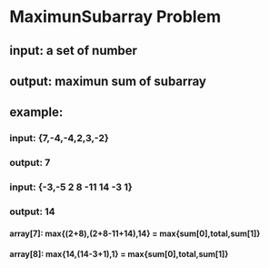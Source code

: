 # MaximunSubarray Problem
## input: a set of number
## output: maximun sum of subarray
## example:
### input: {7,-4,-4,2,3,-2}
### output: 7
### input: {-3,-5 2 8 -11 14 -3 1}
### output: 14
#### array[7]: max{(2+8),(2+8-11+14),14} = max{sum[0],total,sum[1]}
#### array[8]: max{14,(14-3+1),1} = max{sum[0],total,sum[1]}
